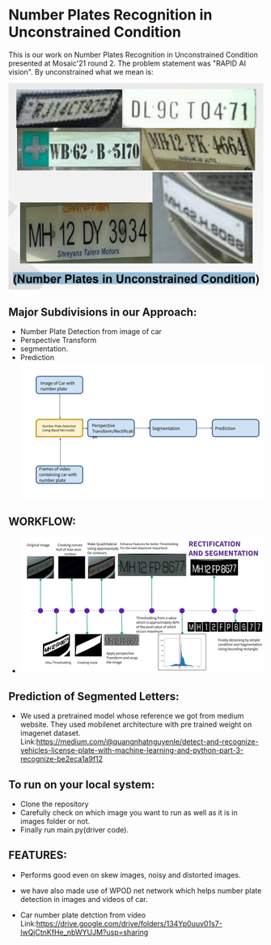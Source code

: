 # Number Plates Recognition in Unconstrained Condition

This is our work on Number Plates Recognition in Unconstrained Condition presented at Mosaic'21 round 2. The problem statement was "RAPID AI vision". By unconstrained what we mean is:

![sample](images/capture.PNG)

## Major Subdivisions in our Approach:
* Number Plate Detection from image of car
* Perspective Transform
* segmentation.
* Prediction
![sample](images/profile2.JPG)


## WORKFLOW:

* ![Markdown Logo](images/Professional_profile.JPG)

## Prediction of Segmented Letters:

* We used a pretrained model whose reference we got from medium website.
They used mobilenet architecture with pre trained weight on imagenet dataset.
Link:https://medium.com/@quangnhatnguyenle/detect-and-recognize-vehicles-license-plate-with-machine-learning-and-python-part-3-recognize-be2eca1a9f12




## To run on your local system:
* Clone the repository
* Carefully check on which image you want to run as well as it is in images folder or not.
* Finally run main.py(driver code).

## FEATURES:
* Performs good even on skew images, noisy and distorted images.
* we have also made use of WPOD net network which helps number plate detection in images and videos of car.

* Car number plate detction from video 
Link:https://drive.google.com/drive/folders/134Yp0uuv01s7-lwQjCtnKfHe_nbWYUJM?usp=sharing 

